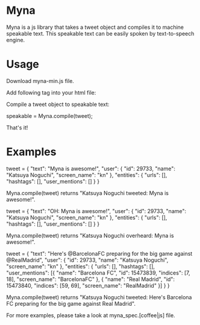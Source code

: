Myna
====

Myna is a js library that takes a tweet object and compiles it to machine speakable text. This speakable text can be easily spoken by text-to-speech engine.

Usage
=====

Download myna-min.js file.

Add following tag into your html file:

 <script type="text/javascript" src="public/javascripts/myna-min.js"></script>

Compile a tweet object to speakable text:

 speakable = Myna.compile(tweet);

That's it!

Examples
========

tweet = {
  "text": "Myna is awesome!",
  "user": {
    "id": 29733,
    "name": "Katsuya Noguchi",
    "screen_name": "kn"
  },
  "entities": { "urls": [], "hashtags": [], "user_mentions": [] }
}

Myna.compile(tweet) returns "Katsuya Noguchi tweeted: Myna is awesome!".

tweet = {
  "text": "OH: Myna is awesome!",
  "user": {
    "id": 29733,
    "name": "Katsuya Noguchi",
    "screen_name": "kn"
  },
  "entities": { "urls": [], "hashtags": [], "user_mentions": [] }
}

Myna.compile(tweet) returns "Katsuya Noguchi overheard: Myna is awesome!".

tweet = {
  "text": "Here's @BarcelonaFC preparing for the big game against @RealMadrid",
  "user": {
    "id": 29733,
    "name": "Katsuya Noguchi",
    "screen_name": "kn"
  },
  "entities": { "urls": [], "hashtags": [],
    "user_mentions": [{
      "name": "Barcelona FC",
      "id": 15473839,
      "indices": [7, 18],
      "screen_name": "BarcelonaFC"
    }, {
      "name": "Real Madrid",
      "id": 15473840,
      "indices": [59, 69],
      "screen_name": "RealMadrid"
    }] }
}

Myna.compile(tweet) returns "Katsuya Noguchi tweeted: Here's Barcelona FC preparing for the big game against Real Madrid".

For more examples, please take a look at myna_spec.[coffee|js] file.